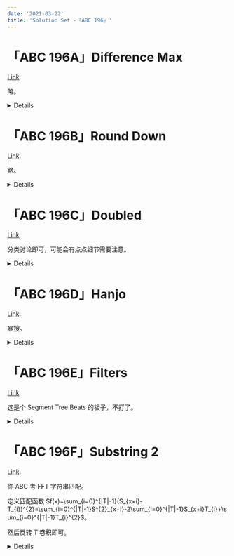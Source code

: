 ```yaml
---
date: '2021-03-22'
title: 'Solution Set -「ABC 196」'
---
```


# 「ABC 196A」Difference Max

[Link](https://atcoder.jp/contests/abc196/tasks/abc196_a).

略。

<details>

```cpp
#include<cstdio>
long long a,b,c,d;
int main(){
	scanf("%lld %lld %lld %lld",&a,&b,&c,&d);
	printf("%lld\n",b-c);
	return 0;
}
```

</details>

# 「ABC 196B」Round Down

[Link](https://atcoder.jp/contests/abc196/tasks/abc196_b).

略。

<details>

```cpp
#include<cstdio>
#include<cstring>
char s[10000];
int main(){
	scanf("%s",s);int len=strlen(s);
	for(int i=0;i<len;++i)if(s[i]^'.')putchar(s[i]);else break;
	return 0;
}
```

</details>

# 「ABC 196C」Doubled

[Link](https://atcoder.jp/contests/abc196/tasks/abc196_c).

分类讨论即可，可能会有点点细节需要注意。

<details>

```cpp
#include<cstdio>
#include<algorithm>
using namespace std;
long long n;
int dig[20],cnt;
long long qpow(long long bas,long long fur){long long res=0;for(long long i=1;i<=fur;++i)res=res*10+9;return res;}
long long getnum(int l,int r){long long res=0;for(int i=r;i>=l;--i)res=res*10+dig[i];return res;}
int main(){
	scanf("%lld",&n);long long bk=n;do dig[++cnt]=bk%10,bk/=10; while(bk);
	if(cnt==1)return puts("0"),0;int lm=(cnt>>1);
	long long pre=getnum(cnt-lm+1,cnt),suf=getnum(1,lm);
	if(cnt&1)printf("%lld\n",qpow(9,lm));
	else{
		if(pre<=suf)printf("%lld\n",pre);
		else printf("%lld\n",pre-1);
	}
	return 0;
}
/*
23333

3 3 3 3 2

232
*/
```

</details>

# 「ABC 196D」Hanjo

[Link](https://atcoder.jp/contests/abc196/tasks/abc196_d).

暴搜。

<details>

```cpp
#include<iostream>
using namespace std;
int h,w,a,b,ans;
void dfs(int solvedNumber,int stateBoard,int leftLongerBlock,int leftCenterBlock)
{
	if(solvedNumber==h*w)	++ans;
	else
	{
		if(stateBoard&(1<<solvedNumber))	return dfs(solvedNumber+1,stateBoard,leftLongerBlock,leftCenterBlock);
		if(leftLongerBlock)
		{
			if((solvedNumber%w!=w-1)&&(!(stateBoard&(1<<(solvedNumber+1)))))	dfs(solvedNumber+1,stateBoard|(1<<solvedNumber)|(1<<(solvedNumber+1)),leftLongerBlock-1,leftCenterBlock);
			if(solvedNumber+w<h*w)	dfs(solvedNumber+1,stateBoard|(1<<solvedNumber)|(1<<(solvedNumber+w)),leftLongerBlock-1,leftCenterBlock);
		}
		if(leftCenterBlock)	dfs(solvedNumber+1,stateBoard|(1<<solvedNumber),leftLongerBlock,leftCenterBlock-1);
	}
}
int main()
{
	cin >> h >> w >> a >> b;
	dfs(0,0,a,b); cout << ans << "\n";
	return 0;
}
```

</details>

# 「ABC 196E」Filters

[Link](https://atcoder.jp/contests/abc196/tasks/abc196_e).

这是个 Segment Tree Beats 的板子，不打了。

<details>

```cpp
// Oops, something went wrong.
```

</details>

# 「ABC 196F」Substring 2

[Link](https://atcoder.jp/contests/abc196/tasks/abc196_f).

你 ABC 考 FFT 字符串匹配。

定义匹配函数 $f(x)=\sum_{i=0}^{|T|-1}(S_{x+i}-T_{i})^{2}=\sum_{i=0}^{|T|-1}S^{2}_{x+i}-2\sum_{i=0}^{|T|-1}S_{x+i}T_{i}+\sum_{i=0}^{|T|-1}T_{i}^{2}$。

然后反转 $T$ 卷积即可。

<details>

```cpp
#include<cstdio>
#include<numeric>
#include<iostream>
#include<algorithm>
using namespace std;
typedef long long LL;
const int MOD=998244353,INF=numeric_limits<int>::max();
void exGCD(int one,int ano,int &x,int &y)
{
	if(ano==0)	x=1,y=0;
	else	exGCD(ano,one%ano,y,x),y-=(one/ano)*x;
}
int getInv(int val){int res,w; exGCD(val,MOD,res,w); return (res+MOD)%MOD;}
int qpow(int bas,int fur)
{
	int res=1;
	while(fur)
	{
		if(fur&1)	res=LL(res)*bas%MOD;
		bas=LL(bas)*bas%MOD;
		fur>>=1;
	}
	return res%MOD;
}
namespace Poly
{
	typedef vector<int> poly;
	#define len(x) (int((x).size()))
	int lim,rev[4000010];
	void ntt(poly &f,int op)
	{
		for(int i=0;i<lim;++i)	if(i<rev[i])	swap(f[i],f[rev[i]]);
		for(int len=2;len<=lim;len<<=1)
		{
			int bas=qpow(op==1?3:332748118,(MOD-1)/len);
			for(int fr=0;fr<lim;fr+=len)
			{
				int now=1;
				for(int ba=fr;ba<fr+(len>>1);++ba,now=LL(now)*bas%MOD)
				{
					int tmp=LL(now)*f[ba+(len>>1)]%MOD;
					f[ba+(len>>1)]=(f[ba]-tmp+MOD)%MOD;
					f[ba]=(f[ba]+tmp)%MOD;
				}
			}
		}
		if(op==-1)
		{
			int tmp=getInv(lim);
			for(int i=0;i<lim;++i)	f[i]=LL(f[i])*tmp%MOD;
		}
	}
	poly operator*(poly f,poly g)
	{
		int n=len(f)+len(g)-1; lim=1;
		while(lim<n)	lim<<=1;
		f.resize(lim),g.resize(lim);
		for(int i=0;i<lim;++i)	rev[i]=(rev[i>>1]>>1)|((i&1)?(lim>>1):0);
		ntt(f,1),ntt(g,1);
		for(int i=0;i<lim;++i)	f[i]=LL(f[i])*g[i]%MOD;
		ntt(f,-1),f.resize(n);
		return f;
	}
	poly operator*(int x,poly f){for(int i=0;i<len(f);++i)	f[i]=LL(f[i])*x%MOD; return f;}
	poly operator-(poly f,poly g)
	{
		int n=max(len(f),len(g));
		f.resize(n),g.resize(n);
		for(int i=0;i<len(f);++i)	f[i]=(f[i]-g[i]+MOD)%MOD;
		return f;
	}
	poly operator+(poly f,poly g)
	{
		int n=max(len(f),len(g));
		f.resize(n),g.resize(n);
		for(int i=0;i<len(f);++i)	f[i]=(f[i]+g[i])%MOD;
		return f;
	}
}using namespace Poly;
int main()
{
	string S,T;
	cin >> S >> T; reverse(T.begin(),T.end());
	poly onesi,anosi,onexsi,anoxsi;
	#define Sqr(x) ((LL)(x)*(x)%MOD)
	onesi.push_back(Sqr((*S.begin())-'0'));
	anosi.push_back(Sqr((*T.begin())-'0'));
	for(int i=1;i<len(S);++i)	onesi.push_back(onesi.back()+Sqr(S[i]-'0'));
	for(int i=1;i<len(T);++i)	anosi.push_back(anosi.back()+Sqr(T[i]-'0'));
	for(char c : S)	onexsi.push_back(c-'0'); for(char c : T)	anoxsi.push_back(c-'0');
	poly tmp=2*onexsi*anoxsi; int ans=INF;
	#define getValue(i) (((i)<(len(T)))?0:onesi[(i)-len(T)])
	for(unsigned int i=T.size()-1;i<S.size();++i)	ans=min(ans,onesi[i]-getValue(i)+anosi[len(T)-1]-tmp[i]);
	printf("%d\n",ans);
	return 0;
}
```

</details>